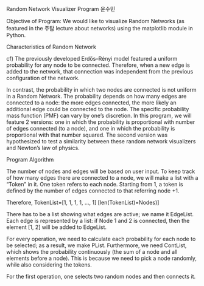 Random Network Visualizer Program
윤수민

Objective of Program: We would like to visualize Random Networks (as featured in the 주탐 lecture about networks) using the matplotlib module in Python.

Characteristics of Random Network

cf) The previously developed Erdős–Rényi model featured a uniform probability for any node to be connected. Therefore, when a new edge is added to the network, that connection was independent from the previous configuration of the network.

In contrast, the probability in which two nodes are connected is not uniform in a Random Network. The probability depends on how many edges are connected to a node: the more edges connected, the more likely an additional edge could be connected to the node. The specific probability mass function (PMF) can vary by one’s discretion. In this program, we will feature 2 versions: one in which the probability is proportional with number of edges connected (to a node), and one in which the probability is proportional with that number squared. The second version was hypothesized to test a similarity between these random network visualizers and Newton’s law of physics.


Program Algorithm

The number of nodes and edges will be based on user input.
To keep track of how many edges there are connected to a node, we will make a list with a “Token” in it. One token refers to each node. Starting from 1, a token is defined by the number of edges connected to that referring node +1.

Therefore,
TokenList=[1, 1, 1, 1, …, 1] [len(TokenList)=Nodes)]

There has to be a list showing what edges are active; we name it EdgeList. Each edge is represented by a list: if Node 1 and 2 is connected, then the element [1, 2] will be added to EdgeList.

For every operation, we need to calculate each probability for each node to be selected; as a result, we make PList.
Furthermore, we need ContList, which shows the probability continuously (the sum of a node and all elements before a node). This is because we need to pick a node randomly, while also considering the tokens.

For the first operation, one selects two random nodes and then connects it.

